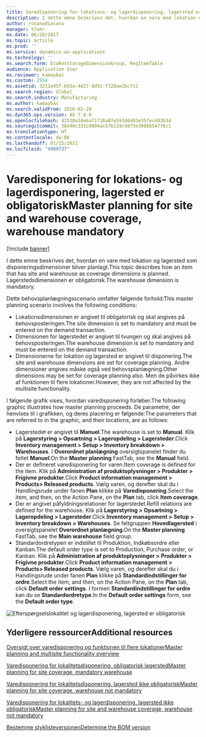 ```yaml
---
title: Varedisponering for lokations- og lagerdisponering, lagersted er obligatorisk
description: I dette emne beskrives det, hvordan en vare med lokation og lagersted som disponeringsdimensioner bliver planlagt. Lagerstedsdimensionen er obligatorisk.
author: roxanadiaconu
manager: tfehr
ms.date: 06/20/2017
ms.topic: article
ms.prod: ''
ms.service: dynamics-ax-applications
ms.technology: ''
ms.search.form: EcoResStorageDimensionGroup, ReqItemTable
audience: Application User
ms.reviewer: kamaybac
ms.custom: 2554
ms.assetid: 3211e95f-b91a-4d27-8d92-f328ae2bcf12
ms.search.region: Global
ms.search.industry: Manufacturing
ms.author: kamaybac
ms.search.validFrom: 2016-02-28
ms.dyn365.ops.version: AX 7.0.0
ms.openlocfilehash: 41530a10eba71716a07e593d6d93e35fecd83b34
ms.sourcegitcommit: 38d40c331c8894acb7b119c5073e3088b54776c1
ms.translationtype: HT
ms.contentlocale: da-DK
ms.lasthandoff: 01/15/2021
ms.locfileid: "4989737"
---
```

# <a name="master-planning-for-site-and-warehouse-coverage-warehouse-mandatory"></a><span data-ttu-id="082a4-104">Varedisponering for lokations- og lagerdisponering, lagersted er obligatorisk</span><span class="sxs-lookup"><span data-stu-id="082a4-104">Master planning for site and warehouse coverage, warehouse mandatory</span></span>

[!include [banner](../includes/banner.md)]

<span data-ttu-id="082a4-105">I dette emne beskrives det, hvordan en vare med lokation og lagersted som disponeringsdimensioner bliver planlagt.</span><span class="sxs-lookup"><span data-stu-id="082a4-105">This topic describes how an item that has site and warehouse as coverage dimensions is planned.</span></span> <span data-ttu-id="082a4-106">Lagerstedsdimensionen er obligatorisk.</span><span class="sxs-lookup"><span data-stu-id="082a4-106">The warehouse dimension is mandatory.</span></span>

<span data-ttu-id="082a4-107">Dette behovsplanlægningsscenario omfatter følgende forhold:</span><span class="sxs-lookup"><span data-stu-id="082a4-107">This master planning scenario involves the following conditions:</span></span>

-   <span data-ttu-id="082a4-108">Lokationsdimensionen er angivet til obligatorisk og skal angives på behovsposteringen.</span><span class="sxs-lookup"><span data-stu-id="082a4-108">The site dimension is set to mandatory and must be entered on the demand transaction.</span></span>
-   <span data-ttu-id="082a4-109">Dimensionen for lagerstedet er angivet til tvungen og skal angives på behovsposteringen.</span><span class="sxs-lookup"><span data-stu-id="082a4-109">The warehouse dimension is set to mandatory and must be entered on the demand transaction.</span></span>
-   <span data-ttu-id="082a4-110">Dimensionerne for lokation og lagersted er angivet til disponering.</span><span class="sxs-lookup"><span data-stu-id="082a4-110">The site and warehouse dimensions are set for coverage planning.</span></span> <span data-ttu-id="082a4-111">Andre dimensioner angives måske også ved behovsplanlægning.</span><span class="sxs-lookup"><span data-stu-id="082a4-111">Other dimensions may be set for coverage planning also.</span></span> <span data-ttu-id="082a4-112">Men de påvirkes ikke af funktionen til flere lokationer.</span><span class="sxs-lookup"><span data-stu-id="082a4-112">However, they are not affected by the multisite functionality.</span></span>

<span data-ttu-id="082a4-113">I følgende grafik vises, hvordan varedisponering forløber.</span><span class="sxs-lookup"><span data-stu-id="082a4-113">The following graphic illustrates how master planning proceeds.</span></span> <span data-ttu-id="082a4-114">De parametre, der henvises til i grafikken, og deres placering er følgende:</span><span class="sxs-lookup"><span data-stu-id="082a4-114">The parameters that are referred to in the graphic, and their locations, are as follows:</span></span>
-   <span data-ttu-id="082a4-115">Lagerstedet er angivet til **Manuel**.</span><span class="sxs-lookup"><span data-stu-id="082a4-115">The warehouse is set to **Manual**.</span></span> <span data-ttu-id="082a4-116">Klik på **Lagerstyring &gt; Opsætning &gt; Lageropdeling &gt; Lagersteder**.</span><span class="sxs-lookup"><span data-stu-id="082a4-116">Click **Inventory management &gt; Setup &gt; Inventory breakdown &gt; Warehouses**.</span></span> <span data-ttu-id="082a4-117">I **Overordnet planlægning** oversigtspanelet finder du feltet **Manuel**.</span><span class="sxs-lookup"><span data-stu-id="082a4-117">On the **Master planning** FastTab, see the **Manual** field.</span></span>
-   <span data-ttu-id="082a4-118">Der er defineret varedisponering for varen.</span><span class="sxs-lookup"><span data-stu-id="082a4-118">Item coverage is defined for the item.</span></span> <span data-ttu-id="082a4-119">Klik på **Administration af produktoplysninger &gt; Produkter &gt; Frigivne produkter**.</span><span class="sxs-lookup"><span data-stu-id="082a4-119">Click **Product information management &gt; Products&gt; Released products**.</span></span> <span data-ttu-id="082a4-120">Vælg varen, og derefter skal du i Handlingsrude under fanen **Plan** klikke på **Varedisponering**.</span><span class="sxs-lookup"><span data-stu-id="082a4-120">Select the item, and then, on the Action Pane, on the **Plan** tab, click **Item coverage**.</span></span>
-   <span data-ttu-id="082a4-121">Der er angivet påfyldningsrelationer for lagerstedet.</span><span class="sxs-lookup"><span data-stu-id="082a4-121">Refill relations are defined for the warehouse.</span></span> <span data-ttu-id="082a4-122">Klik på **Lagerstyring &gt; Opsætning &gt; Lageropdeling &gt; Lagersteder**.</span><span class="sxs-lookup"><span data-stu-id="082a4-122">Click **Inventory management &gt; Setup &gt; Inventory breakdown &gt; Warehouses**.</span></span> <span data-ttu-id="082a4-123">Se feltgruppen **Hovedlagersted** i oversigtspanelet **Overordnet planlægning**.</span><span class="sxs-lookup"><span data-stu-id="082a4-123">On the **Master planning** FastTab, see the **Main warehouse** field group.</span></span>
-   <span data-ttu-id="082a4-124">Standardordretypen er indstillet til Produktion, Indkøbsordre eller Kanban.</span><span class="sxs-lookup"><span data-stu-id="082a4-124">The default order type is set to Production, Purchase order, or Kanban.</span></span> <span data-ttu-id="082a4-125">Klik på **Administration af produktoplysninger &gt; Produkter &gt; Frigivne produkter**.</span><span class="sxs-lookup"><span data-stu-id="082a4-125">Click **Product information management &gt; Products&gt; Released products**.</span></span> <span data-ttu-id="082a4-126">Vælg varen, og derefter skal du i Handlingsrude under fanen **Plan** klikke på **Standardindstillinger for ordre**.</span><span class="sxs-lookup"><span data-stu-id="082a4-126">Select the item, and then, on the Action Pane, on the **Plan** tab, click **Default order settings**.</span></span> <span data-ttu-id="082a4-127">I formen **Standardindstillinger for ordre** kan du se **Standardordretype**.</span><span class="sxs-lookup"><span data-stu-id="082a4-127">In the **Default order settings** form, see the **Default order type**.</span></span>

![Efterspørgselslokalitet og lagerdisponering, lagersted er obligatorisk](./media/multisitedemandexplosionscenarioforsiteandwarehousecoveragewarehousemandatory.jpg)



<a name="additional-resources"></a><span data-ttu-id="082a4-129">Yderligere ressourcer</span><span class="sxs-lookup"><span data-stu-id="082a4-129">Additional resources</span></span>
--------

[<span data-ttu-id="082a4-130">Oversigt over varedisponering og funktionen til flere lokationer</span><span class="sxs-lookup"><span data-stu-id="082a4-130">Master planning and multisite functionality overview</span></span>](master-plan-multisite-functionality.md)

[<span data-ttu-id="082a4-131">Varedisponering for lokalitetsdisponering, obligatorisk lagersted</span><span class="sxs-lookup"><span data-stu-id="082a4-131">Master planning for site coverage, mandatory warehouse</span></span>](master-plan-site-coverage-warehouse-mandatory.md)

[<span data-ttu-id="082a4-132">Varedisponering for lokalitetsdisponering, lagersted ikke obligatorisk</span><span class="sxs-lookup"><span data-stu-id="082a4-132">Master planning for site coverage, warehouse not mandatory</span></span>](master-plan-site-coverage-warehouse-not-mandatory.md)

[<span data-ttu-id="082a4-133">Varedisponering for lokalitets- og lagerdisponering, lagersted ikke obligatorisk</span><span class="sxs-lookup"><span data-stu-id="082a4-133">Master planning for site and warehouse coverage, warehouse not mandatory</span></span>](master-plan-site-warehouse-coverage-warehouse-not-mandatory.md)

[<span data-ttu-id="082a4-134">Bestemme styklisteversionen</span><span class="sxs-lookup"><span data-stu-id="082a4-134">Determine the BOM version</span></span>](master-plan-bom-version-determined.md)



